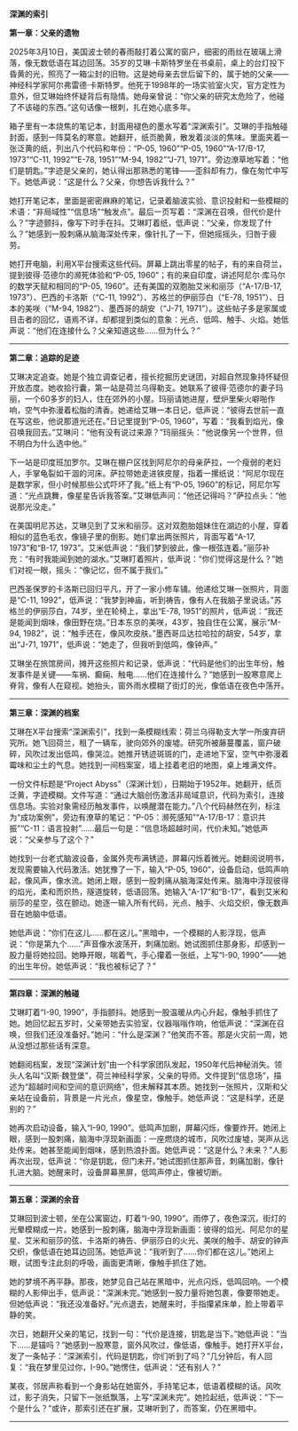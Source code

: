 


**深渊的索引**

**第一章：父亲的遗物**

2025年3月10日，美国波士顿的春雨敲打着公寓的窗户，细密的雨丝在玻璃上滑落，像无数低语在耳边回荡。35岁的艾琳·卡斯特罗坐在书桌前，桌上的台灯投下昏黄的光，照亮了一箱尘封的旧物。这是她母亲去世后留下的，属于她的父亲——神经科学家阿尔弗雷德·卡斯特罗。他死于1998年的一场实验室火灾，官方定性为意外，但艾琳始终怀疑背后有隐情。她母亲曾说：“你父亲的研究太危险了，他碰了不该碰的东西。”这句话像一根刺，扎在她心底多年。

箱子里有一本烧焦的笔记本，封面用褪色的墨水写着“深渊索引”。艾琳的手指触碰封面，感到一阵莫名的寒意。她翻开，纸页脆黄，散发着淡淡的焦味。里面夹着一张泛黄的纸，列出八个代码和年份：“P-05, 1960”“P-05, 1960”“A-17/B-17, 1973”“C-11, 1992”“E-78, 1951”“M-94, 1982”“J-71, 1971”。旁边潦草地写着：“他们是钥匙。”字迹是父亲的，她认得出那熟悉的笔锋——歪斜却有力，像在匆忙中写下。她低声说：“这是什么？父亲，你想告诉我什么？”

她打开笔记本，里面是密密麻麻的笔记，记录着脑波实验、意识投射和一些模糊的术语：“非局域性”“信息场”“触发点”。最后一页写着：“深渊在召唤，但代价是什么？”字迹颤抖，像写下时手在抖。艾琳盯着纸，低声说：“父亲，你发现了什么？”她感到一股刺痛从脑海深处传来，像针扎了一下，但她摇摇头，归咎于疲劳。

她打开电脑，利用X平台搜索这些代码。屏幕上跳出零星的帖子，有的来自荷兰，提到彼得·范德尔的濒死体验和“P-05, 1960”；有的来自印度，讲述阿尼尔·库马尔的数学天赋和相同的“P-05, 1960”。还有美国的双胞胎艾米和丽莎（“A-17/B-17, 1973”）、巴西的卡洛斯（“C-11, 1992”）、苏格兰的伊丽莎白（“E-78, 1951”）、日本的美咲（“M-94, 1982”）、墨西哥的胡安（“J-71, 1971”）。这些帖子多是家属或目击者的回忆，语焉不详，却都提到类似的意象：光点、低鸣、触手、火焰。她低声说：“他们在连接什么？父亲知道这些……但为什么？”

---

**第二章：追踪的足迹**

艾琳决定追查。她是个独立调查记者，擅长挖掘历史谜团，对超自然现象持怀疑但开放态度。她收拾行囊，第一站是荷兰乌得勒支。她联系了彼得·范德尔的妻子玛丽，一个60多岁的妇人，住在郊外的小屋。玛丽请她进屋，壁炉里柴火噼啪作响，空气中弥漫着松脂的清香。她递给艾琳一本日记，低声说：“彼得去世前一直在写这些，他说那道光还在。”日记里提到“P-05, 1960”，写着：“我看到焰光，像召唤我回去。”艾琳问：“他有没有说过来源？”玛丽摇头：“他说像另一个世界，但不明白为什么选中他。”

下一站是印度班加罗尔。艾琳在棚户区找到阿尼尔的母亲萨拉，一个瘦弱的老妇人，手掌龟裂如干涸的河床。萨拉带她走进铁皮屋，指着一摞纸说：“阿尼尔现在是数学家，但小时候那些公式吓坏了我。”纸上有“P-05, 1960”的标记，阿尼尔写道：“光点跳舞，像星星告诉我答案。”艾琳低声问：“他还记得吗？”萨拉点头：“他说那光没走。”

在美国明尼苏达，艾琳见到了艾米和丽莎。这对双胞胎姐妹住在湖边的小屋，穿着相似的蓝色毛衣，像镜子里的倒影。她们拿出两张照片，背面写着“A-17, 1973”和“B-17, 1973”。艾米低声说：“我们梦到彼此，像一根弦连着。”丽莎补充：“有时我能闻到她的湖水。”艾琳盯着照片，低声说：“你们觉得这是什么？”她们对视一眼，摇头：“像记忆，但不属于我们。”

巴西圣保罗的卡洛斯已回归平凡，开了一家小修车铺。他递给艾琳一张照片，背面是“C-11, 1992”，低声说：“我梦到神庙，听到祷告，像有人在我脑子里说话。”苏格兰的伊丽莎白，74岁，坐在轮椅上，拿出“E-78, 1951”的照片，低声说：“我还是能闻到烟味，像田野在烧。”日本东京的美咲，43岁，独自住在公寓，展示“M-94, 1982”，说：“触手还在，像风吹皮肤。”墨西哥瓜达拉哈拉的胡安，54岁，拿出“J-71, 1971”，低声说：“她走了，但我听到低鸣，像钟声。”

艾琳坐在旅馆房间，摊开这些照片和记录，低声说：“代码是他们的出生年份，触发事件是关键——车祸、癫痫、触电……他们在连接什么？”她感到一股寒意爬上脊背，像有人在窥视。她抬头，窗外雨水模糊了街灯的光，像低语在夜色中荡开。

---

**第三章：深渊的档案**

艾琳在X平台搜索“深渊索引”，找到一条模糊线索：荷兰乌得勒支大学一所废弃研究所。她飞回荷兰，租了一辆车，驶向郊外的废墟。研究所被藤蔓覆盖，窗户破碎，风吹过发出低鸣，像哭泣。她推开锈迹斑斑的门，走进地下室，空气中弥漫着霉味和尘土的气息。她找到一间档案室，墙上挂着老旧的地图，桌上堆满文件。

一份文件标题是“Project Abyss”（深渊计划），日期始于1952年。她翻开，纸页泛黄，字迹模糊。文件写道：“通过大脑创伤激活非局域意识，代码为索引，连接信息场。实验对象需经历触发事件，以唤醒潜在能力。”八个代码赫然在列，标注为“成功案例”，旁边有潦草的笔记：“P-05：濒死感知”“A-17/B-17：意识共振”“C-11：语言投射”……最后一句是：“信息场超越时间，代价未知。”她低声说：“父亲参与了这个？”

她找到一台老式脑波设备，金属外壳布满锈迹，屏幕闪烁着微光。她翻阅说明书，发现需要输入代码激活。她犹豫了一下，输入“P-05, 1960”，设备启动，低鸣声响起，像风声，像水流。她闭上眼，感到一股刺痛从脑海深处传来。脑海中浮现彼得的焰光，柔和而炽热，隧道旋转，低语回荡。她输入“A-17”和“B-17”，看到艾米和丽莎的星空，弦在颤动。她逐一输入所有代码，光点、触手、火焰交织，像无数声音在她脑中低语。

她低声说：“你们在这儿……都在这儿。”黑暗中，一个模糊的人影浮现，低声说：“你是第九个……”声音像水波荡开，刺痛加剧。她试图抓住那身影，却感到一股力量将她拉回。她睁开眼，喘着气，手心攥着一张纸，上写“I-90, 1990”——她的出生年份。她低声说：“我也被标记了？”

---

**第四章：深渊的触碰**

艾琳盯着“I-90, 1990”，手指颤抖。她感到一股温暖从内心升起，像触手抓住了她。她回忆起五岁时，父亲带她去实验室，仪器嗡嗡作响，他低声说：“深渊在召唤，但我们还没准备好。”她问：“什么是深渊？”他笑而不答。那是火灾前一周，她从没想过那些话有深意。

她翻阅档案，发现“深渊计划”由一个科学家团队发起，1950年代后神秘消失。领头人名叫“汉斯·魏登堡”，荷兰神经科学家，父亲的导师。文件提到“信息场”，描述为“超越时间和空间的意识网络”，但未解释其本质。她找到一张照片，汉斯和父亲站在设备前，背景是一片光点，像星空，像触手。她低声说：“这是科学，还是别的？”

她再次启动设备，输入“I-90, 1990”。低鸣声加剧，屏幕闪烁，像要炸开。她闭上眼，感到一股刺痛，脑海中浮现新画面：一座燃烧的城市，风吹过废墟，哭声从远处传来。她甚至能闻到烟味，感到热浪扑面。她低声说：“这是什么？未来？”人影再次出现，低声说：“你是钥匙，但门未开。”她试图抓住那声音，刺痛加剧，像针扎进大脑。她醒来时，设备屏幕黑屏，低鸣声停止，像被切断。

---

**第五章：深渊的余音**

艾琳回到波士顿，坐在公寓窗边，盯着“I-90, 1990”。雨停了，夜色深沉，街灯的光晕模糊成一片。她感到一股刺痛，脑海中浮现新画面：彼得的焰光、阿尼尔的星星、艾米和丽莎的弦、卡洛斯的祷告、伊丽莎白的火光、美咲的触手、胡安的钟声交织，像低语在她耳边回荡。她低声说：“我听到了……你们都在这儿。”她闭上眼，试图专注此刻的呼吸，画面更清晰，像触手抓住了她。

她的梦境不再平静。那夜，她梦见自己站在黑暗中，光点闪烁，低鸣回响。一个模糊的人影伸出手，低声说：“深渊未完。”她感到一股力量将她包裹，像要带她走。但她低声说：“我还没准备好。”光点退去，她醒来时，手指攥紧床单，脸上带着平静的笑。

次日，她翻开父亲的笔记，找到一句：“代价是连接，钥匙是当下。”她低声说：“当下……是锚吗？”她感到一股寒意，窗外风吹过，像低语，像触手。她打开X平台，发了一条帖子：“深渊索引，代码是钥匙，你们听到了吗？”几分钟后，有人回复：“我在梦里见过你，I-90。”她愣住，低声说：“还有别人？”

某夜，邻居声称看到一个身影站在她窗外，手持笔记本，低语着模糊的话。风吹过，影子消失，只留下一张纸飘落，上写“深渊未完”。她捡起纸，低声说：“下一个是什么？”或许，那索引还在扩展，艾琳听到了，而答案，仍在黑暗中。

---

